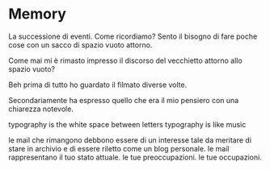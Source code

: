 # Memory
La successione di eventi.
Come ricordiamo?
Sento il bisogno di fare poche cose con un sacco di spazio vuoto attorno.

Come mai mi è rimasto impresso il discorso del vecchietto attorno allo spazio vuoto?

Beh prima di tutto ho guardato il filmato diverse volte.

Secondariamente ha espresso quello che era il mio pensiero con una chiarezza notevole.

typography is the white space between letters
typography is like music

le mail che rimangono debbono essere di un interesse tale da meritare di stare in archivio e di essere riletto come un blog personale. le mail rappresentano il tuo stato attuale. le tue preoccupazioni. le tue occupazioni.
